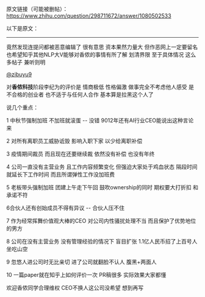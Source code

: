 原文链接（可能被删帖）：https://www.zhihu.com/question/298711672/answer/1080502533

以下是原文：

--------------------



竟然发现连提问都被恶意编辑了 很有意思 资本果然力量大 但作恶网上一定要留名 也希望知乎其他NLP大V能够对香侬的事情有所了解 划清界限 至于具体情况 这么多帖子 兼听则明

[@zibuyu9](https://www.zhihu.com/people/cc0767a011397b2adac4e1ae6ac00b83)

对**香侬科技**阶段李纪为的评价是 情商极低 性格偏激 做事完全不考虑他人感受 是不合格的创业者 也不适于与任何人合作 基本算是拉黑这个人了

说几个重点：

1 中秋节强制加班 不加班就滚蛋 -- 没错 9012年还有AI行业CEO能说出这种言论来

2 对所有离职员工威胁诋毁 影响入职下家 以少给离职补偿

3 疫情期间裁员 而且现在还要继续裁 依然没有补偿 也没有年终

4 公司一直没有主营业务 且工作内容频繁变化 但强迫大家处于鸡血状态 隔段时间就延长下工作时间 而且所谓弹性工作没加班费

5 老板带头强制加班 团建上午走下午回 鼓吹ownership的同时 期权要大打折扣 和承诺不符

6合伙人还有创始成员不得有异议 -- 合伙人压不住

7 作为经常挥舞价值观大棒的CEO 对公司内性骚扰处理不当 而且保护了优势地位的男方

8 公司在没有主营业务 没有管理经验的情况下 盲目扩张 1.1亿人民币招了上百号人 坐吃山空

9 忽悠人进公司时无比亲切 进了公司就翻脸不认人 腹黑+两面人

10 一篇paper就在知乎上如何评价一次 PR稿很多 实际效果大家都懂

欢迎香侬同学合理维权 CEO不换人这公司没希望 想到再写